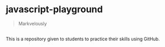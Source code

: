 # javascript-playground
>Markvelously
<br />
This is a repository given to students to practice their skills using GitHub.
